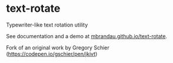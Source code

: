 # text-rotate
Typewriter-like text rotation utility

See documentation and a demo at [mbrandau.github.io/text-rotate](https://mbrandau.github.io/text-rotate).

Fork of an original work by Gregory Schier (https://codepen.io/gschier/pen/jkivt)
